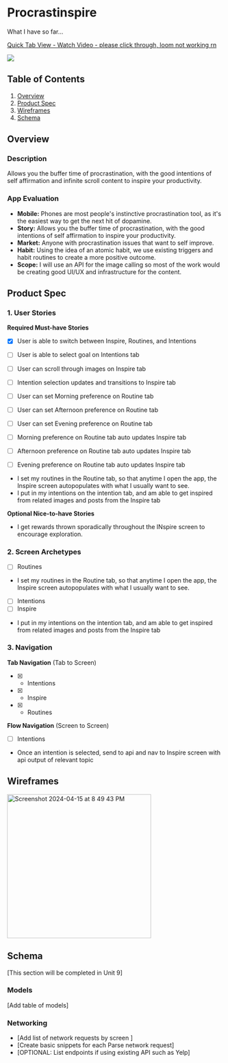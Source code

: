 # Procrastinspire
What I have so far...
<div>
    <a href="https://www.loom.com/share/333ce810a077455bbaa439b69709948c">
      <p>Quick Tab View - Watch Video - please click through, loom not working rn</p>
    </a>
    <a href="https://www.loom.com/share/333ce810a077455bbaa439b69709948c">
      <img style="max-width:300px;" src="null">
    </a>
  </div>

## Table of Contents

1. [Overview](#Overview)
2. [Product Spec](#Product-Spec)
3. [Wireframes](#Wireframes)
4. [Schema](#Schema)

## Overview

### Description

Allows you the buffer time of procrastination, with the good intentions of self affirmation and infinite scroll content to inspire your productivity.

### App Evaluation
- **Mobile:**
  Phones are most people's instinctive procrastination tool, as it's the easiest way to get the next hit of dopamine.
- **Story:**
  Allows you the buffer time of procrastination, with the good intentions of self affirmation to inspire your productivity.
- **Market:**
  Anyone with procrastination issues that want to self improve.
- **Habit:**
  Using the idea of an atomic habit, we use existing triggers and habit routines to create a more positive outcome.
- **Scope:**
  I will use an API for the image calling so most of the work would be creating good UI/UX and infrastructure for the content.

## Product Spec

### 1. User Stories 

**Required Must-have Stories**
- [x] User is able to switch between Inspire, Routines, and Intentions
- [ ] User is able to select goal on Intentions tab
- [ ] User can scroll through images on Inspire tab
- [ ] Intention selection updates and transitions to Inspire tab
- [ ] User can set Morning preference on Routine tab
- [ ] User can set Afternoon preference on Routine tab
- [ ] User can set Evening preference on Routine tab
- [ ] Morning preference on Routine tab auto updates Inspire tab
- [ ] Afternoon preference on Routine tab auto updates Inspire tab
- [ ] Evening preference on Routine tab auto updates Inspire tab



* I set my routines in the Routine tab, so that anytime I open the app, the Inspire screen autopopulates with what I usually want to see.
* I put in my intentions on the intention tab, and am able to get inspired from related images and posts from the Inspire tab

**Optional Nice-to-have Stories**

* I get rewards thrown sporadically throughout the INspire screen to encourage exploration.


### 2. Screen Archetypes

- [ ] Routines
* I set my routines in the Routine tab, so that anytime I open the app, the Inspire screen autopopulates with what I usually want to see.
- [ ] Intentions
- [ ] Inspire
* I put in my intentions on the intention tab, and am able to get inspired from related images and posts from the Inspire tab


### 3. Navigation

**Tab Navigation** (Tab to Screen)

- [x] * Intentions
- [x] * Inspire
- [x] * Routines

**Flow Navigation** (Screen to Screen)

- [ ] Intentions
* Once an intention is selected, send to api and nav to Inspire screen with api output of relevant topic


## Wireframes
<img width="336" alt="Screenshot 2024-04-15 at 8 49 43 PM" src="https://github.com/komilak/procrastinspire/assets/27926984/c9cb03bc-33b1-487d-a1e7-3c063dc42967">



## Schema 

[This section will be completed in Unit 9]

### Models

[Add table of models]

### Networking

- [Add list of network requests by screen ]
- [Create basic snippets for each Parse network request]
- [OPTIONAL: List endpoints if using existing API such as Yelp]
